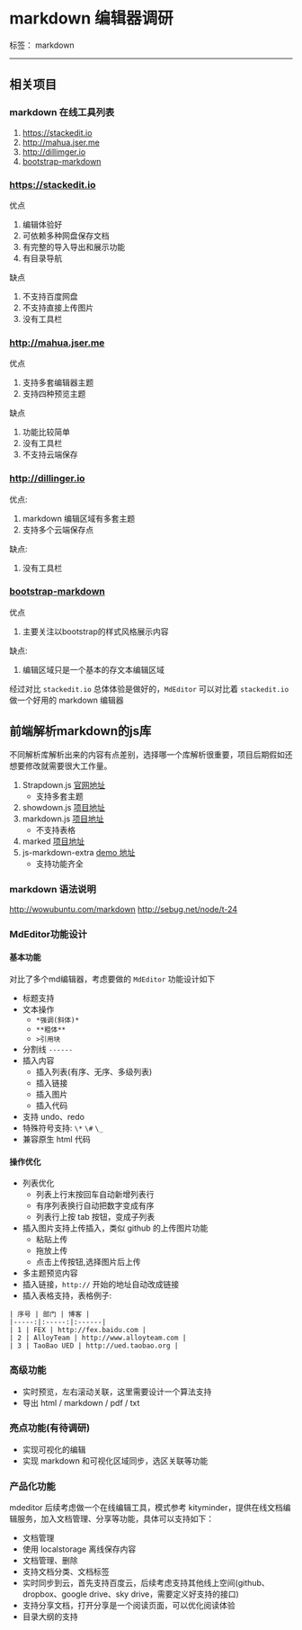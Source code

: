 # markdown 编辑器调研

标签： markdown

---

## 相关项目

### markdown 在线工具列表

1. https://stackedit.io
1. http://mahua.jser.me
1. http://dillimger.io
1. [bootstrap-markdown](http://toopay.github.io/bootstrap-markdown/)

### https://stackedit.io

优点

1. 编辑体验好
1. 可依赖多种网盘保存文档
1. 有完整的导入导出和展示功能
1. 有目录导航

缺点

1. 不支持百度网盘
1. 不支持直接上传图片
1. 没有工具栏

### http://mahua.jser.me

优点

1. 支持多套编辑器主题
1. 支持四种预览主题

缺点

1. 功能比较简单
1. 没有工具栏
1. 不支持云端保存

### http://dillinger.io

优点:

1. markdown 编辑区域有多套主题
1. 支持多个云端保存点

缺点:

1. 没有工具栏


### [bootstrap-markdown](http://toopay.github.io/bootstrap-markdown/)

优点

1. 主要关注以bootstrap的样式风格展示内容

缺点:

1. 编辑区域只是一个基本的存文本编辑区域

经过对比 `stackedit.io` 总体体验是做好的，`MdEditor` 可以对比着 `stackedit.io` 做一个好用的 markdown 编辑器

## 前端解析markdown的js库

不同解析库解析出来的内容有点差别，选择哪一个库解析很重要，项目后期假如还想要修改就需要很大工作量。

1. Strapdown.js [官网地址](http://strapdownjs.com/)
    * 支持多套主题
2. showdown.js [项目地址](https://github.com/coreyti/showdown)
3. markdown.js [项目地址](https://github.com/evilstreak/markdown-js)
    * 不支持表格
4. marked [项目地址](https://github.com/chjj/marked)
5. js-markdown-extra [demo 地址](http://tanakahisateru.github.io/js-markdown-extra/demo.html)
    * 支持功能齐全

### markdown 语法说明

http://wowubuntu.com/markdown
http://sebug.net/node/t-24

### MdEditor功能设计

#### 基本功能

对比了多个md编辑器，考虑要做的 `MdEditor` 功能设计如下

* 标题支持
* 文本操作
    * `*强调(斜体)*`
    * `**粗体**`
    * `>引用块`
* 分割线 `------`
* 插入内容
    * 插入列表(有序、无序、多级列表)
    * 插入链接
    * 插入图片
    * 插入代码
* 支持 undo、redo
* 特殊符号支持: `\*` `\#` `\_`
* 兼容原生 html 代码


#### 操作优化

* 列表优化
    * 列表上行末按回车自动新增列表行
    * 有序列表换行自动把数字变成有序
    * 列表行上按 tab 按钮，变成子列表
* 插入图片支持上传插入，类似 github 的上传图片功能
    * 粘贴上传
    * 拖放上传
    * 点击上传按钮,选择图片后上传
* 多主题预览内容
* 插入链接，`http://` 开始的地址自动改成链接
* 插入表格支持，表格例子:
```text
| 序号 | 部门 | 博客 |
|-----:|:-----:|:------|
| 1 | FEX | http://fex.baidu.com |
| 2 | AlloyTeam | http://www.alloyteam.com |
| 3 | TaoBao UED | http://ued.taobao.org |
```

### 高级功能

* 实时预览，左右滚动关联，这里需要设计一个算法支持
* 导出 html / markdown / pdf / txt

### 亮点功能(有待调研)

* 实现可视化的编辑
* 实现 markdown 和可视化区域同步，选区关联等功能

### 产品化功能

mdeditor 后续考虑做一个在线编辑工具，模式参考 kityminder，提供在线文档编辑服务，加入文档管理、分享等功能，具体可以支持如下：

* 文档管理
* 使用 localstorage 离线保存内容
* 文档管理、删除
* 支持文档分类、文档标签
* 实时同步到云，首先支持百度云，后续考虑支持其他线上空间(github、dropbox、google drive、sky drive，需要定义好支持的接口)
* 支持分享文档，打开分享是一个阅读页面，可以优化阅读体验
* 目录大纲的支持
